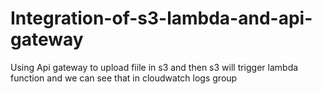 # Integration-of-s3-lambda-and-api-gateway
Using Api gateway to upload fiile in s3  and then s3 will trigger lambda function and we can see that in cloudwatch logs group
